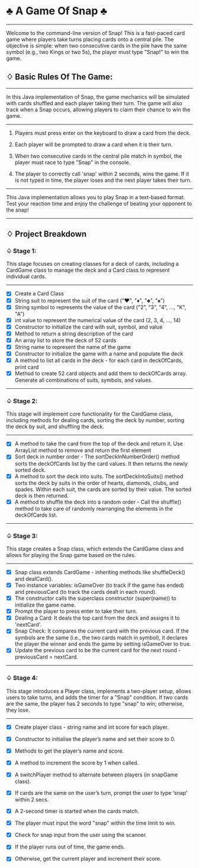 # ♣️ A Game Of Snap ♣️

--- 

Welcome to the command-line version of Snap! This is a fast-paced card game where players take turns placing cards onto a central pile. The objective is simple: when two consecutive cards in the pile have the same symbol (e.g., two Kings or two 5s), the player must type "Snap!" to win the game.

## ♢ Basic Rules Of The Game:

---

 In this Java implementation of Snap, the game mechanics will be simulated with cards shuffled and each player taking their turn. The game will also track when a Snap occurs, allowing players to claim their chance to win the game.

---

1. Players must press enter on the keyboard to draw a card from the deck.

2. Each player will be prompted to draw a card when it is their turn.

3. When two consecutive cards in the central pile match in symbol, the player must race to type "Snap" in the console.

4. The player to correctly call 'snap' within 2 seconds, wins the game. If it is not typed in time, the player loses and the next player takes their turn.

---

This Java implementation allows you to play Snap in a text-based format. Test your reaction time and enjoy the challenge of beating your opponent to the snap!

---

## ♢ Project Breakdown

### ♤ Stage 1:

This stage focuses on creating classes for a deck of cards, including a CardGame class to manage the deck and a Card class to represent individual cards.

---

- [x] Create a Card Class
- [x] String suit to represent the suit of the card ("♥", "♦", "♣", "♠")
- [x] String symbol to represents the value of the card ("2", "3", "4", ..., "K", "A")
- [x] int value to represent the numerical value of the card (2, 3, 4, ..., 14)
- [x] Constructor to initialize the card with suit, symbol, and value
- [x] Method to return a string description of the card
- [x] An array list to store the deck of 52 cards
- [x] String name to represent the name of the game
- [x] Constructor to initialize the game with a name and populate the deck
- [x] A method to list all cards in the deck - for each card in deckOfCards, print card
- [x] Method to create 52 card objects and add them to deckOfCards array. Generate all combinations of suits, symbols, and values.

---

### ♤ Stage 2:

This stage will implement core functionality for the CardGame class, including methods for dealing cards, sorting the deck by number, sorting the deck by suit, and shuffling the deck.

---

- [x] A method to take the card from the top of the deck and return it. Use ArrayList method to remove and return the first element
- [x] Sort deck in number order - The sortDeckInNumberOrder() method sorts the deckOfCards list by the card values. It then returns the newly sorted deck.
- [x] A method to sort the deck into suits. The sortDeckIntoSuits() method sorts the deck by suits in the order of hearts, diamonds, clubs, and spades. Within each suit, the cards are sorted by their value. The sorted deck is then returned.
- [x] A method to shuffle the deck into a random order - Call the shuffle() method to take care of randomly rearranging the elements in the deckOfCards list.

---

### ♤ Stage 3:

This stage creates a Snap class, which extends the CardGame class and allows for playing the Snap game based on the rules.

---

- [x] Snap class extends CardGame - inheriting methods like shuffleDeck() and dealCard().
- [x] Two instance variables: isGameOver (to track if the game has ended) and previousCard (to track the cards dealt in each round).
- [x] The constructor calls the superclass constructor (super(name)) to initialize the game name.
- [x] Prompt the player to press enter to take their turn.
- [x] Dealing a Card: It deals the top card from the deck and assigns it to 'nextCard'.
- [x] Snap Check: It compares the current card with the previous card. If the symbols are the same (i.e., the two cards match in symbol), it declares the player the winner and ends the game by setting isGameOver to true.
- [x] Update the previous card to be the current card for the next round - previousCard = nextCard.

---

### ♤ Stage 4:

This stage introduces a Player class, implements a two-player setup, allows users to take turns, and adds the timer for a "Snap" condition. If two cards are the same, the player has 2 seconds to type "snap" to win; otherwise, they lose.

---

- [x] Create player class - string name and int score for each player.
- [x] Constructor to initialise the player’s name and set their score to 0.
- [x] Methods to get the player’s name and score.
- [x] A method to increment the score by 1 when called.
- [x] A switchPlayer method to alternate between players (in snapGame class).
- [x] If cards are the same on the user’s turn, prompt the user to type ‘snap’ within 2 secs.
- [x] A 2-second timer is started when the cards match.
- [x] The player must input the word "snap" within the time limit to win.
- [x] Check for snap input from the user using the scanner.
- [x] If the player runs out of time, the game ends.
- [x] Otherwise, get the current player and increment their score.












